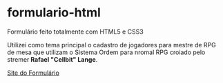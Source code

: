 # formulario-html
 Formulário feito totalmente com HTML5 e CSS3
 <P>Utilizei como tema principal o cadastro de jogadores para mestre de RPG de mesa que utilizam o Sistema Ordem para nromal RPG croiado pelo stremer<strong> Rafael "Cellbit" Lange</strong>.</P>
 
<a href="https://guidorodrigues.github.io/formulario-html/formulario">Site do Formulário</a>
